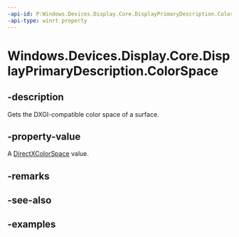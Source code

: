 ```yaml
---
-api-id: P:Windows.Devices.Display.Core.DisplayPrimaryDescription.ColorSpace
-api-type: winrt property
---
```


<!-- Property syntax.
public DirectXColorSpace ColorSpace { get; }
-->

# Windows.Devices.Display.Core.DisplayPrimaryDescription.ColorSpace

## -description
Gets the DXGI-compatible color space of a surface.

## -property-value
A [DirectXColorSpace](../windows.graphics.directx/directxcolorspace.md) value.

## -remarks

## -see-also

## -examples
